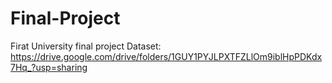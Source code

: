 # Final-Project
Firat University final project
Dataset: https://drive.google.com/drive/folders/1GUY1PYJLPXTFZLlOm9iblHpPDKdx7Hq_?usp=sharing
